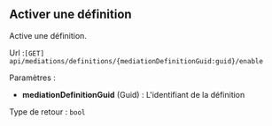 ## <span id='activerdefinition'>Activer une définition</span>

Active une définition.

Url :`[GET] api/mediations/definitions/{mediationDefinitionGuid:guid}/enable`

Paramètres : 

- **mediationDefinitionGuid** (Guid) : L'identifiant de la définition

Type de retour : `bool`

